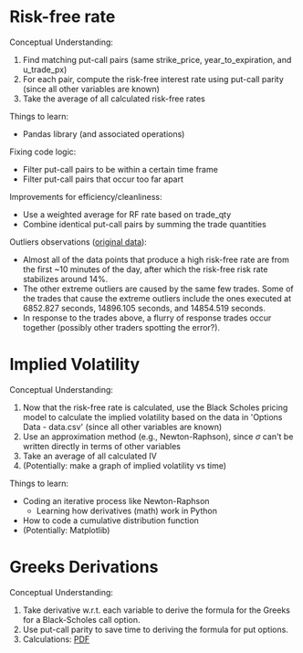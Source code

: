 # Risk-free rate

Conceptual Understanding: 
1) Find matching put-call pairs (same strike_price, year_to_expiration, and u_trade_px)
2) For each pair, compute the risk-free interest rate using put-call parity (since all other variables are known)
3) Take the average of all calculated risk-free rates

Things to learn: 
- Pandas library (and associated operations)

Fixing code logic: 
- Filter put-call pairs to be within a certain time frame
- Filter put-call pairs that occur too far apart

Improvements for efficiency/cleanliness: 
- Use a weighted average for RF rate based on trade_qty
- Combine identical put-call pairs by summing the trade quantities

Outliers observations ([original data](https://docs.google.com/spreadsheets/d/1BwWRdstB8Nl51dN8z9olRbkPB8Ps4Gcr2hL_aUru6Sc/edit?usp=sharing)): 
- Almost all of the data points that produce a high risk-free rate are from the first ~10 minutes of the day, after which the risk-free risk rate stabilizes around 14%.
- The other extreme outliers are caused by the same few trades. Some of the trades that cause the extreme outliers include the ones executed at 6852.827 seconds, 14896.105 seconds, and 14854.519 seconds. 
- In response to the trades above, a flurry of response trades occur together (possibly other traders spotting the error?). 


# Implied Volatility

Conceptual Understanding: 
1) Now that the risk-free rate is calculated, use the Black Scholes pricing model to calculate the implied volatility based on the data in 'Options Data - data.csv' (since all other variables are known)
2) Use an approximation method (e.g., Newton-Raphson), since 	$\sigma$ can't be written directly in terms of other variables
3) Take an average of all calculated IV
4) (Potentially: make a graph of implied volatility vs time)

Things to learn: 
- Coding an iterative process like Newton-Raphson
  - Learning how derivatives (math) work in Python
- How to code a cumulative distribution function
- (Potentially: Matplotlib)

# Greeks Derivations

Conceptual Understanding: 
1) Take derivative w.r.t. each variable to derive the formula for the Greeks for a Black-Scholes call option.
2) Use put-call parity to save time to deriving the formula for put options.
3) Calculations: [PDF](https://drive.google.com/file/d/1CnZQocjsDqbdXk7-iaiu2DVfL0O0fhd2/view?usp=sharing)
